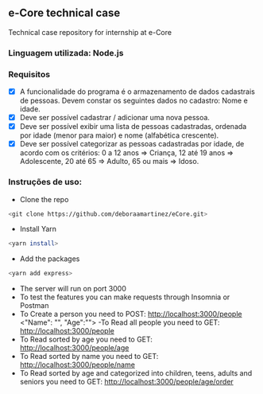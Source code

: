 ## e-Core technical case

Technical case repository for internship at e-Core

### Linguagem utilizada: Node.js

### Requisitos

- [X] A funcionalidade do programa é o armazenamento de dados cadastrais de pessoas. Devem constar os seguintes dados no cadastro: Nome e idade.
- [X] Deve ser possível cadastrar / adicionar uma nova pessoa.
- [X] Deve ser possível exibir uma lista de pessoas cadastradas, ordenada por idade (menor para maior) e nome (alfabética crescente).
- [X] Deve ser possível categorizar as pessoas cadastradas por idade, de acordo com os critérios: 0 a 12 anos => Criança, 12 até 19 anos => Adolescente, 20 até 65 => Adulto, 65 ou mais => Idoso.

### Instruções de uso:

- Clone the repo
```bash
<git clone https://github.com/deboraamartinez/eCore.git>
```
- Install Yarn
```bash
<yarn install>
```
- Add the packages
```bash
<yarn add express>
```
- The server will run on port 3000
- To test the features you can make requests through Insomnia or Postman
- To Create a person you need to POST:
<http://localhost:3000/people>
<"Name": "", "Age":"">
-To Read all people you need to GET:
<http://localhost:3000/people>
- To Read sorted by age you need to GET:
<http://localhost:3000/people/age>
- To Read sorted by name you need to GET:
<http://localhost:3000/people/name>
- To Read sorted by age and categorized into children, teens, adults and seniors you need to GET:
<http://localhost:3000/people/age/order>


